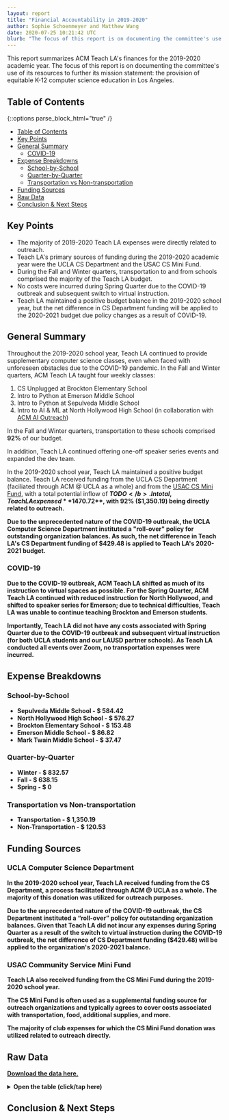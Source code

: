 ```yaml
---
layout: report
title: "Financial Accountability in 2019-2020"
author: Sophie Schoenmeyer and Matthew Wang
date: 2020-07-25 10:21:42 UTC
blurb: "The focus of this report is on documenting the committee's use of its resources to further its mission statement: the provision of equitable K-12 computer science education in Los Angeles."
---
```


This report summarizes ACM Teach LA's finances for the 2019-2020 academic year. The focus of this report is on documenting the committee's use of its resources to further its mission statement: the provision of equitable K-12 computer science education in Los Angeles.

## Table of Contents

{::options parse_block_html="true" /}

<div class="text-15x">

* [Table of Contents](#table-of-contents)
* [Key Points](#key-points)
* [General Summary](#general-summary)
    * [COVID-19](#covid-19)
* [Expense Breakdowns](#expense-breakdowns)
    * [School-by-School](#school-by-school)
    * [Quarter-by-Quarter](#quarter-by-quarter)
    * [Transportation vs Non-transportation](#transportation-vs-non-transportation)
* [Funding Sources](#funding-sources)
* [Raw Data](#raw-data)
* [Conclusion &amp; Next Steps](#conclusion--next-steps)

</div>

## Key Points

<ul class="text-1x"> 
    <li>The majority of 2019-2020 Teach LA expenses were directly related to outreach.</li>
    <li>Teach LA's primary sources of funding during the 2019-2020 academic year were the UCLA CS Department and the USAC CS Mini Fund.</li>
    <li>During the Fall and Winter quarters, transportation to and from schools comprised the majority of the Teach LA budget.</li>
    <li>No costs were incurred during Spring Quarter due to the COVID-19 outbreak and subsequent switch to virtual instruction.</li>
    <li>Teach LA maintained a positive budget balance in the 2019-2020 school year, but the net difference in CS Department funding will be applied to the 2020-2021 budget due policy changes as a result of COVID-19.</li>
</ul>

## General Summary

Throughout the 2019-2020 school year, Teach LA continued to provide supplementary computer science classes, even when faced with unforeseen obstacles due to the COVID-19 pandemic. In the Fall and Winter quarters, ACM Teach LA taught four weekly classes:

<ol class="text-1x">
    <li>CS Unplugged at Brockton Elementary School</li>
    <li>Intro to Python at Emerson Middle School</li>
    <li>Intro to Python at Sepulveda Middle School</li>
    <li>Intro to AI & ML at North Hollywood High School (in collaboration with <a href="https://uclaacmai.github.io/outreach/">ACM AI Outreach</a>)</li>
</ol>

In the Fall and Winter quarters, transportation to these schools comprised **92%** of our budget.

In addition, Teach LA continued offering one-off speaker series events and expanded the dev team.

In the 2019-2020 school year, Teach LA maintained a positive budget balance. Teach LA received funding from the UCLA CS Department (faciliated through ACM @ UCLA as a whole) and from the [USAC CS Mini Fund](https://usac.ucla.edu/funding/docs/CS%20Mini%20Funding%20Cheat%20Sheet.pdf), with a total potential inflow of <b>$TODO</b>. In total, Teach LA expensed **$1470.72**, with **92%** ($1,350.19) being directly related to outreach.

Due to the unprecedented nature of the COVID-19 outbreak, the UCLA Computer Science Department instituted a "roll-over" policy for outstanding organization balances. As such, the net difference in Teach LA's CS Department funding of **$429.48** is applied to Teach LA's 2020-2021 budget.

### COVID-19

Due to the COVID-19 outbreak, ACM Teach LA shifted as much of its instruction to virtual spaces as possible. For the Spring Quarter, ACM Teach LA continued with reduced instruction for North Hollywood, and shifted to speaker series for Emerson; due to technical difficulties, Teach LA was unable to continue teaching Brockton and Emerson students.

Importantly, Teach LA did not have any costs associated with Spring Quarter due to the COVID-19 outbreak and subsequent virtual instruction (for both UCLA students and our LAUSD partner schools). As Teach LA conducted all events over Zoom, no transportation expenses were incurred.

## Expense Breakdowns

### School-by-School

<div id="school-by-school-pie-chart"></div>
<ul class="text-1x"> 
    <li>Sepulveda Middle School - $ 584.42</li>
    <li>North Hollywood High School - $ 576.27</li>
    <li>Brockton Elementary School - $ 153.48</li>
    <li>Emerson Middle School - $ 86.82</li>
    <li>Mark Twain Middle School - $ 37.47</li>
</ul>

### Quarter-by-Quarter

<div id="quarter-by-quarter-pie-chart"></div>
<ul class="text-1x">
    <li>Winter - $ 832.57</li>
    <li>Fall - $ 638.15</li>
    <li>Spring - $ 0</li>
</ul>

### Transportation vs Non-transportation

<div id="transportation-pie-chart"></div>
<ul class="text-1x">
    <li>Transportation - $ 1,350.19</li>
    <li>Non-Transportation - $ 120.53</li>
</ul>

## Funding Sources

### UCLA Computer Science Department

In the 2019-2020 school year, Teach LA received funding from the CS Department, a process facilitated through ACM @ UCLA as a whole. The majority of this donation was utilized for outreach purposes.

Due to the unprecedented nature of the COVID-19 outbreak, the CS Department instituted a “roll-over” policy for outstanding organization balances. Given that Teach LA did not incur any expenses during Spring Quarter as a result of the switch to virtual instruction during the COVID-19 outbreak, the net difference of CS Department funding (**$429.48**) will be applied to the organization's 2020-2021 balance.

### USAC Community Service Mini Fund

Teach LA also received funding from the CS Mini Fund during the 2019-2020 school year. 

The CS Mini Fund is often used as a supplemental funding source for outreach organizations and typically agrees to cover costs associated with transportation, food, additional supplies, and more.

The majority of club expenses for which the CS Mini Fund donation was utilized related to outreach directly.

## Raw Data

[Download the data here.]({{site.baseurl}}/accountability/budget-19-20.json)

<details markdown="0">
    <summary>Open the table (click/tap here)</summary>
    <table class="budget-table">
        <tr>
            <th>
                Date
            </th>
            <th>
                Event
            </th>
            <th>
                Type
            </th>
            <th>
                Qty.
            </th>
            <th>
                Item
            </th>
            <th>
                Unit Cost
            </th>
            <th>
                Total Cost
            </th>
            <th>
                Funding Source
            </th>
            <th>
                Special Notes
            </th>
        </tr>
        {% for row in site.data.budget-19-20 %}
        <tr>
            <td>
                {{row.Date}}
            </td>
            <td>
                {{row.Event}}
            </td>
            <td>
                {{row.Type}}
            </td>
            <td>
                {{row.Item}}
            </td>
            <td>
                {{row.Qty}}
            </td>
            <td>
                {{row.Unit}}
            </td>
            <td>
                {{row.Total}}
            </td>
            <td>
                {{row.Source}}
            </td>
            <td>
                {{row.Notes}}
            </td>
        </tr>
        {% endfor %}
    </table>
</details>

## Conclusion & Next Steps

<script src="https://cdn.plot.ly/plotly-latest.min.js"></script>
<script>
    fetch('{{site.baseurl}}/accountability/budget-19-20.json')
    .then(response => response.json())
    .then(data => {
        console.log(data)
        let sepulveda = 0;
        let emerson = 0;
        let brockton = 0;
        let north_hollywood = 0;
        let mark_twain = 0;

        let fall = 0;
        let winter = 0;
        let spring = 0;

        let transportation = 0;
        let non_transportation = 0;

        for(let i=0; i<data.length; i++)
        {
            let total = Number(data[i]["Total"].replace("$",""));

            let event = data[i]["Event"];
            console.log(data[i]["Event"]);
            if (event === "Sepulveda Middle School")
            {
                sepulveda+=total;
            }
            else if (event === "Emerson Middle School")
            {
                emerson+=total;
            }
            else if (event === "Brockton Elementary School")
            {
                brockton+=total;
            }
            else if (event === "North Hollywood High School")
            {
                north_hollywood+=total;
            }
            else if (event === "Mark Twain Middle School")
            {
                mark_twain+=total;
            }

            let date = data[i]["Date"];
            console.log(data[i]["Date"]);
            if (date.substring(0, 2) === "10" || date.substring(0, 2) === "11" || date.substring(0, 2) === "12")
            {
                fall+=total;
            }
            else if (date.substring(0, 2) === "1/" || date.substring(0, 2) === "2/" || date.substring(0, 2) === "3/")
            {
                winter+=total;
            }
            else if (date.substring(0, 2) === "4/" || date.substring(0, 2) === "5/" || date.substring(0, 2) === "6/")
            {
                spring+=total;
            }

            let type = data[i]["Type"];
            console.log(data[i]["Type"]);
            if (type === "Transportation")
            {
                transportation+=total;
            }
            else if (type !== "Transportation")
            {
                non_transportation+=total;
            }
        }
        console.log(sepulveda);
        console.log(emerson);
        console.log(brockton);
        console.log(north_hollywood);
        console.log(mark_twain);
        var data_1 = [{
        values: [sepulveda, emerson, brockton, north_hollywood, mark_twain],
        labels: ['Sepulveda Middle School', 'Emerson Middle School', 'Brockton Elementary School', 'North Hollywood High School', 'Mark Twain Middle School'],
        type: 'pie'
        }];

        console.log(fall);
        console.log(winter);
        console.log(spring);
        var data_2 = [{
        values: [fall, winter, spring],
        labels: ['Fall Quarter', 'Winter Quarter', 'Spring Quarter'],
        type: 'pie'
        }];

        console.log(transportation);
        console.log(non_transportation);
        var data_3 = [{
        values: [transportation, non_transportation],
        labels: ['Transportation', 'Non-Transportation'],
        type: 'pie'
        }];

        var layout = {
        height: 400,
        width: 500
        };

Plotly.newPlot('school-by-school-pie-chart', data_1, layout);
Plotly.newPlot('quarter-by-quarter-pie-chart', data_2, layout);
Plotly.newPlot('transportation-pie-chart', data_3, layout);
    });
</script>
